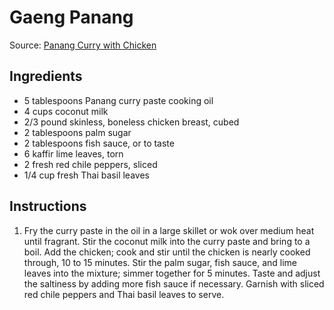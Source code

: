 # Gaeng Panang #

Source: [Panang Curry with Chicken](http://allrecipes.com/recipe/213947/panang-curry-with-chicken/)

## Ingredients ##
* 5 tablespoons Panang curry paste cooking oil
* 4 cups coconut milk
* 2/3 pound skinless, boneless chicken breast, cubed
* 2 tablespoons palm sugar
* 2 tablespoons fish sauce, or to taste
* 6 kaffir lime leaves, torn
* 2 fresh red chile peppers, sliced
* 1/4 cup fresh Thai basil leaves

## Instructions ##
1. Fry the curry paste in the oil in a large skillet or wok over medium heat until fragrant. Stir the coconut milk into the curry paste and bring to a boil. Add the chicken; cook and stir until the chicken is nearly cooked through, 10 to 15 minutes. Stir the palm sugar, fish sauce, and lime leaves into the mixture; simmer together for 5 minutes. Taste and adjust the saltiness by adding more fish sauce if necessary. Garnish with sliced red chile peppers and Thai basil leaves to serve.
